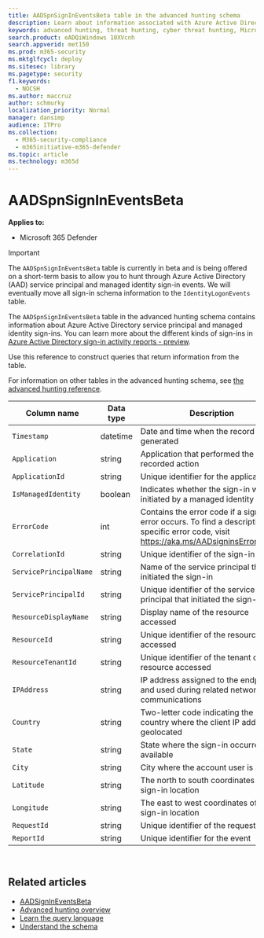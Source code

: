 ```yaml
---
title: AADSpnSignInEventsBeta table in the advanced hunting schema
description: Learn about information associated with Azure Active Directory service principal and managed identity sign-in events table of the advanced hunting schema
keywords: advanced hunting, threat hunting, cyber threat hunting, Microsoft 365 Defender, microsoft 365, m365, search, query, telemetry, schema reference, kusto, table, column, data type, description, AlertInfo, alert, entities, evidence, file, IP address, device, machine, user, account, identity, AAD
search.product: eADQiWindows 10XVcnh
search.appverid: met150
ms.prod: m365-security
ms.mktglfcycl: deploy
ms.sitesec: library
ms.pagetype: security
f1.keywords: 
  - NOCSH
ms.author: maccruz
author: schmurky
localization_priority: Normal
manager: dansimp
audience: ITPro
ms.collection: 
  - M365-security-compliance
  - m365initiative-m365-defender
ms.topic: article
ms.technology: m365d
---
```

# AADSpnSignInEventsBeta

**Applies to:**

- Microsoft 365 Defender

>[!IMPORTANT]
> The `AADSpnSignInEventsBeta` table is currently in beta and is being offered on a short-term basis to allow you to hunt through Azure Active Directory (AAD) service principal and managed identity sign-in events. We will eventually move all sign-in schema information to the `IdentityLogonEvents` table.



The `AADSpnSignInEventsBeta` table in the advanced hunting schema contains
information about Azure Active Directory service principal and managed identity
sign-ins. You can learn more about the different kinds of sign-ins in [Azure
Active Directory sign-in activity reports -
preview](/azure/active-directory/reports-monitoring/concept-all-sign-ins).

Use this reference to construct queries that return information from the table.

For information on other tables in the advanced hunting schema, see [the
advanced hunting
reference](/windows/security/threat-protection/microsoft-defender-atp/advanced-hunting-reference).





| Column name | Data type | Description |
|-----|-----|-----|
| `Timestamp` | datetime | Date and time when the record was generated |
| `Application` | string | Application that performed the recorded action |
| `ApplicationId` | string | Unique identifier for the application |
| `IsManagedIdentity`    | boolean       | Indicates whether the sign-in was initiated by a managed identity |
| `ErrorCode`    | int | Contains the error code if a sign-in error occurs. To find a description of a specific error code, visit <https://aka.ms/AADsigninsErrorCodes>. |
| `CorrelationId`        | string        | Unique identifier of the sign-in event |
| `ServicePrincipalName` | string        | Name of the service principal that initiated the sign-in  |
| `ServicePrincipalId`   | string        | Unique identifier of the service principal that initiated the sign-in  |
| `ResourceDisplayName`  | string        | Display name of the resource accessed  |
| `ResourceId`           | string        | Unique identifier of the resource accessed  |
| `ResourceTenantId`     | string        | Unique identifier of the tenant of the resource accessed |
| `IPAddress`            | string        | IP address assigned to the endpoint and used during related network communications  |
| `Country`          | string        | Two-letter code indicating the country where the client IP address is geolocated |
| `State`                | string        | State where the sign-in occurred, if available |
| `City`                 | string        | City where the account user is located  |
| `Latitude`             | string        | The north to south coordinates of the sign-in location |
| `Longitude`            | string        | The east to west coordinates of the sign-in location |
| `RequestId`            | string        | Unique identifier of the request |
|`ReportId` | string | Unique identifier for the event | 

 

## Related articles

-   [AADSignInEventsBeta](./advanced-hunting-aadsignineventsbeta-table.md)
-   [Advanced hunting
    overview](/windows/security/threat-protection/microsoft-defender-atp/advanced-hunting-overview)
-   [Learn the query
    language](/windows/security/threat-protection/microsoft-defender-atp/advanced-hunting-query-language)
-   [Understand the
    schema](/windows/security/threat-protection/microsoft-defender-atp/advanced-hunting-schema-reference)
